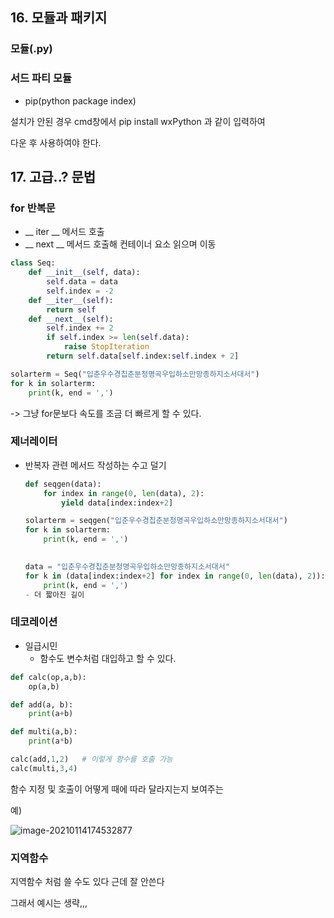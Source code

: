 ## 16. 모듈과 패키지

### 모듈(.py)



### 서드 파티 모듈

- pip(python package index)

설치가 안된 경우 cmd창에서 pip install wxPython 과 같이 입력하여

다운 후 사용하여야 한다. 



## 17. 고급..? 문법

### for 반복문 

- __ iter __ 메서드 호출
- __ next __ 메서드 호출해 컨테이너 요소 읽으며 이동

```python
class Seq:
    def __init__(self, data):
        self.data = data
        self.index = -2
    def __iter__(self):
        return self
    def __next__(self):
        self.index += 2
        if self.index >= len(self.data):
            raise StopIteration
        return self.data[self.index:self.index + 2]

solarterm = Seq("입춘우수경칩춘분청명곡우입하소만망종하지소서대서")
for k in solarterm:
    print(k, end = ',')  
```

-> 그냥 for문보다 속도를 조금 더 빠르게 할 수 있다.



### 제너레이터

- 반복자 관련 메서드 작성하는 수고 덜기

  ```python
  def seqgen(data):
      for index in range(0, len(data), 2):
          yield data[index:index+2]
  
  solarterm = seqgen("입춘우수경칩춘분청명곡우입하소만망종하지소서대서")
  for k in solarterm:
      print(k, end = ',')
      
  ```

  ```python
  data = "입춘우수경칩춘분청명곡우입하소만망종하지소서대서"
  for k in (data[index:index+2] for index in range(0, len(data), 2)):
      print(k, end = ',')
  - 더 짧아진 길이
  ```





### 데코레이션

- 일급시민
  - 함수도 변수처럼 대입하고 할 수 있다. 

```python
def calc(op,a,b):
    op(a,b)

def add(a, b):
    print(a+b)

def multi(a,b):
    print(a*b)

calc(add,1,2)   # 이렇게 함수를 호출 가능
calc(multi,3,4)

```

함수 지정 및 호출이 어떻게 때에 따라 달라지는지 보여주는 

예)

![image-20210114174532877](C:\Users\hansoo\AppData\Roaming\Typora\typora-user-images\image-20210114174532877.png)

### 지역함수

지역함수 처럼 쓸 수도 있다 근데 잘 안쓴다

그래서 예시는 생략,,, 











